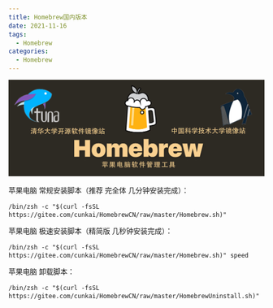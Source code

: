 ```yaml
---
title: Homebrew国内版本
date: 2021-11-16
tags:
  - Homebrew
categories:
  - Homebrew
---
```


![](https://raw.githubusercontent.com/hanghang0321/images/main/v2-c40d2ef7e08afbb2750f2c5b4b45c923_1440w.jpg)

苹果电脑 常规安装脚本（推荐 完全体 几分钟安装完成）：

```
/bin/zsh -c "$(curl -fsSL https://gitee.com/cunkai/HomebrewCN/raw/master/Homebrew.sh)"
```

苹果电脑 极速安装脚本（精简版 几秒钟安装完成）：

```
/bin/zsh -c "$(curl -fsSL https://gitee.com/cunkai/HomebrewCN/raw/master/Homebrew.sh)" speed
```

苹果电脑 卸载脚本：

```
/bin/zsh -c "$(curl -fsSL https://gitee.com/cunkai/HomebrewCN/raw/master/HomebrewUninstall.sh)"
```
